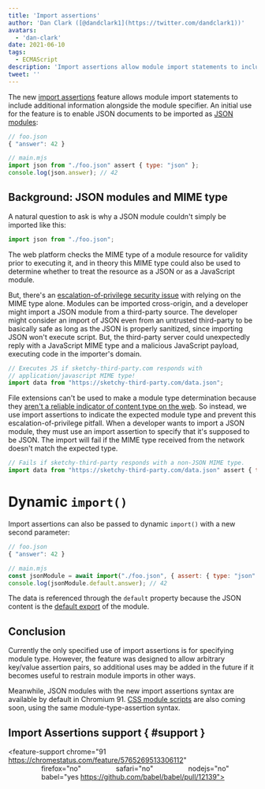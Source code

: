 ```yaml
---
title: 'Import assertions'
author: 'Dan Clark ([@dandclark1](https://twitter.com/dandclark1))'
avatars:
  - 'dan-clark'
date: 2021-06-10
tags:
  - ECMAScript
description: 'Import assertions allow module import statements to include additional information alongside the module specifier'
tweet: ''
---
```


The new [import assertions](https://github.com/tc39/proposal-import-assertions) feature allows module import statements to include additional information alongside the module specifier. An initial use for the feature is to enable JSON documents to be imported as [JSON modules](https://github.com/tc39/proposal-json-modules):

```javascript
// foo.json
{ "answer": 42 }

// main.mjs
import json from "./foo.json" assert { type: "json" };
console.log(json.answer); // 42
```

## Background: JSON modules and MIME type

A natural question to ask is why a JSON module couldn't simply be imported like this:

```javascript
import json from "./foo.json";
```

The web platform checks the MIME type of a module resource for validity prior to executing it, and in theory this MIME type could also be used to determine whether to treat the resource as a JSON or as a JavaScript module.

But, there's an [escalation-of-privilege security issue](https://github.com/w3c/webcomponents/issues/839) with relying on the MIME type alone. Modules can be imported cross-origin, and a developer might import a JSON module from a third-party source. The developer might consider an import of JSON even from an untrusted  third-party to be basically safe as long as the JSON is properly sanitized, since importing JSON won't execute script. But, the third-party server could unexpectedly reply with a JavaScript MIME type and a malicious JavaScript payload, executing code in the importer's domain.

```javascript
// Executes JS if sketchy-third-party.com responds with
// application/javascript MIME type!
import data from "https://sketchy-third-party.com/data.json";
```

File extensions can't be used to make a module type determination because they [aren't a reliable indicator of content type on the web](https://github.com/tc39/proposal-import-assertions/blob/master/content-type-vs-file-extension.md). So instead, we use import assertions to indicate the expected module type and prevent this escalation-of-privilege pitfall. When a developer wants to import a JSON module, they must use an import assertion to specify that it's supposed to be JSON. The import will fail if the MIME type received from the network doesn't match the expected type.

```javascript
// Fails if sketchy-third-party responds with a non-JSON MIME type.
import data from "https://sketchy-third-party.com/data.json" assert { type: "json" };
```

# Dynamic `import()`

Import assertions can also be passed to dynamic `import()` with a new second parameter:

```javascript
// foo.json
{ "answer": 42 }

// main.mjs
const jsonModule = await import("./foo.json", { assert: { type: "json" } });
console.log(jsonModule.default.answer); // 42
```

The data is referenced through the `default` property because the JSON content is the [default export](https://developer.mozilla.org/en-US/docs/Web/JavaScript/Reference/Statements/import#importing_defaults) of the module.

## Conclusion

Currently the only specified use of import assertions is for specifying module type. However, the feature was designed to allow arbitrary key/value assertion pairs, so additional uses may be added in the future if it becomes useful to restrain module imports in other ways.

Meanwhile, JSON modules with the new import assertions syntax are available by default in Chromium 91. [CSS module scripts](https://chromestatus.com/feature/5948572598009856) are also coming soon, using the same module-type-assertion syntax.

## Import Assertions support { #support }

<feature-support chrome="91 https://chromestatus.com/feature/5765269513306112"
                 firefox="no"
                 safari="no"
                 nodejs="no"
                 babel="yes https://github.com/babel/babel/pull/12139"></feature-support>
